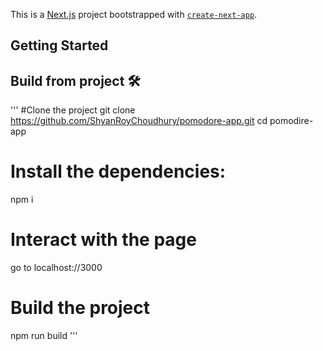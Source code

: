 This is a [Next.js](https://nextjs.org/) project bootstrapped with [`create-next-app`](https://github.com/vercel/next.js/tree/canary/packages/create-next-app).

## Getting Started

## Build from project 🛠️
'''
#Clone the project
git clone https://github.com/ShyanRoyChoudhury/pomodore-app.git
cd pomodire-app

# Install the dependencies:
npm i

# Interact with the page
go to localhost://3000

# Build the project
npm run build
'''
